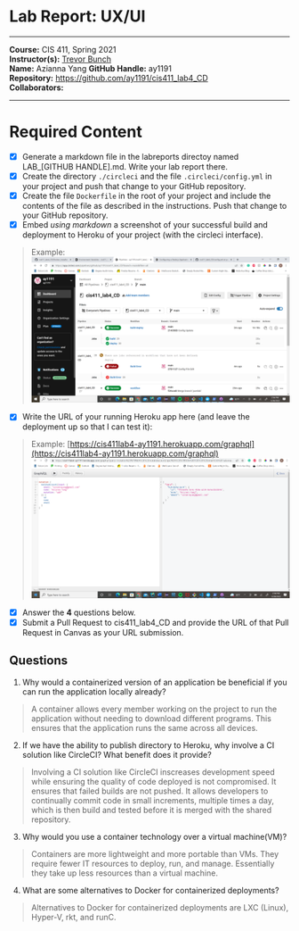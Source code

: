 # Lab Report: UX/UI
___
**Course:** CIS 411, Spring 2021  
**Instructor(s):** [Trevor Bunch](https://github.com/trevordbunch)  
**Name:** Azianna Yang 
**GitHub Handle:** ay1191  
**Repository:** https://github.com/ay1191/cis411_lab4_CD  
**Collaborators:** 
___

# Required Content

- [x] Generate a markdown file in the labreports directoy named LAB_[GITHUB HANDLE].md. Write your lab report there.
- [x] Create the directory ```./circleci``` and the file ```.circleci/config.yml``` in your project and push that change to your GitHub repository.
- [x] Create the file ```Dockerfile``` in the root of your project and include the contents of the file as described in the instructions. Push that change to your GitHub repository.
- [x] Embed _using markdown_ a screenshot of your successful build and deployment to Heroku of your project (with the circleci interface).  
> Example: ![Successful Build](../assets/CiSucess.png)
- [x] Write the URL of your running Heroku app here (and leave the deployment up so that I can test it):  
> Example: [https://cis411lab4-ay1191.herokuapp.com/graphql](https://cis411lab4-ay1191.herokuapp.com/graphql)  
> ![Successful Test on Deployed URL](../assets/RunningHeroku.png)
- [x] Answer the **4** questions below.
- [x] Submit a Pull Request to cis411_lab4_CD and provide the URL of that Pull Request in Canvas as your URL submission.

## Questions
1. Why would a containerized version of an application be beneficial if you can run the application locally already?
> A container allows every member working on the project to run the application without needing to download different programs. This ensures that the application runs the same across all devices.
2. If we have the ability to publish directory to Heroku, why involve a CI solution like CircleCI? What benefit does it provide?
> Involving a CI solution like CircleCI inscreases development speed while ensuring the quality of code deployed is not compromised. It ensures that failed builds are not pushed. It allows developers to continually commit code in small increments, multiple times a day, which is then build and tested before it is merged with the shared repository. 
3. Why would you use a container technology over a virtual machine(VM)?
> Containers are more lightweight and more portable than VMs. They require fewer IT resources to deploy, run, and manage. Essentially they take up less resources than a virtual machine.
4. What are some alternatives to Docker for containerized deployments?
> Alternatives to Docker for containerized deployments are LXC (Linux), Hyper-V, rkt, and runC.